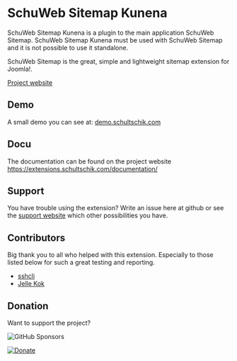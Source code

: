# SchuWeb Sitemap Kunena
SchuWeb Sitemap Kunena is a plugin to the main application SchuWeb Sitemap.
SchuWeb Sitemap Kunena must be used with SchuWeb Sitemap and it is not possible
to use it standalone.

SchuWeb Sitemap is the great, simple and lightweight sitemap extension for Joomla!.

[Project website](https://extensions.schultschik.com/products/schuweb-sitemap)

## Demo
A small demo you can see at: [demo.schultschik.com](http://demo.schultschik.com/schuweb-sitemap)

## Docu
The documentation can be found on the project website https://extensions.schultschik.com/documentation/

## Support
You have trouble using the extension? Write an issue here at github or see the [support website](https://extensions.schultschik.com/support) which other possibilities you have.

## Contributors
Big thank you to all who helped with this extension. Especially to those listed below for such a great testing and reporting.
- [sshcli](https://github.com/sshcli)
- [Jelle Kok](https://github.com/810)

## Donation
Want to support the project? 

![GitHub Sponsors](https://img.shields.io/github/sponsors/svanschu?style=social)

[![Donate](https://img.shields.io/badge/Donate-PayPal-green)](https://paypal.me/SchuWeb?locale.x=de_DE)
